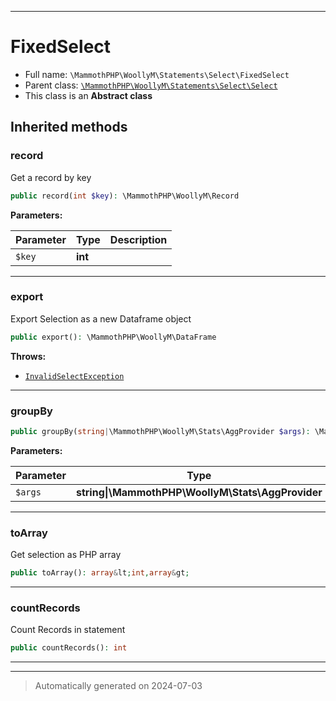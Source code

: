 ***

# FixedSelect





* Full name: `\MammothPHP\WoollyM\Statements\Select\FixedSelect`
* Parent class: [`\MammothPHP\WoollyM\Statements\Select\Select`](./Select.md)
* This class is an **Abstract class**






## Inherited methods


### record

Get a record by key

```php
public record(int $key): \MammothPHP\WoollyM\Record
```








**Parameters:**

| Parameter | Type | Description |
|-----------|------|-------------|
| `$key` | **int** |  |





***

### export

Export Selection as a new Dataframe object

```php
public export(): \MammothPHP\WoollyM\DataFrame
```











**Throws:**

- [`InvalidSelectException`](../../Exceptions/InvalidSelectException.md)



***

### groupBy



```php
public groupBy(string|\MammothPHP\WoollyM\Stats\AggProvider $args): \MammothPHP\WoollyM\DataFrame
```








**Parameters:**

| Parameter | Type | Description |
|-----------|------|-------------|
| `$args` | **string&#124;\MammothPHP\WoollyM\Stats\AggProvider** |  |





***

### toArray

Get selection as PHP array

```php
public toArray(): array&lt;int,array&gt;
```












***

### countRecords

Count Records in statement

```php
public countRecords(): int
```












***


***
> Automatically generated on 2024-07-03
